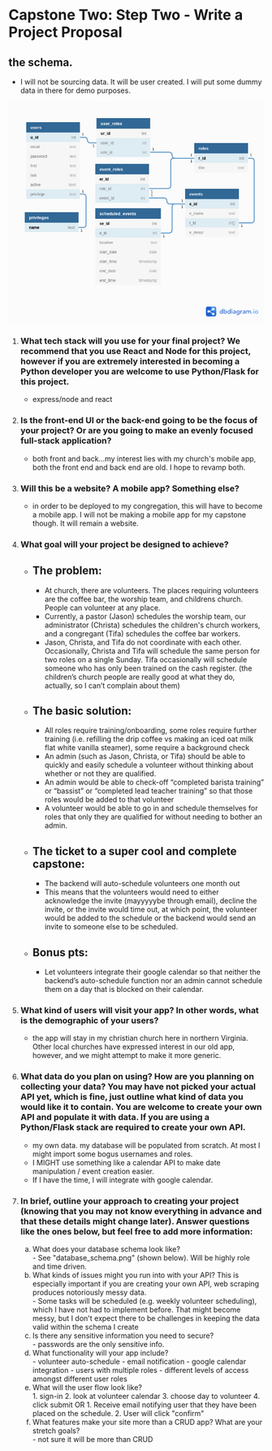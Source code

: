 # Capstone Two: Step Two - Write a Project Proposal

## the schema.

- I will not be sourcing data. It will be user created. I will put some dummy data in there for demo purposes.

![Database Schema](./database_schema.png)

1. ### What tech stack will you use for your final project? We recommend that you use React and Node for this project, however if you are extremely interested in becoming a Python developer you are welcome to use Python/Flask for this project.
   - express/node and react
2. ### Is the front-end UI or the back-end going to be the focus of your project? Or are you going to make an evenly focused full-stack application?
   - both front and back...my interest lies with my church's mobile app, both the front end and back end are old. I hope to revamp both.
3. ### Will this be a website? A mobile app? Something else?
   - in order to be deployed to my congregation, this will have to become a mobile app. I will not be making a mobile app for my capstone though. It will remain a website.
4. ### What goal will your project be designed to achieve?

   - ## The problem:
     - At church, there are volunteers. The places requiring volunteers are the coffee bar, the worship team, and childrens church. People can volunteer at any place.
     - Currently, a pastor (Jason) schedules the worship team, our administrator (Christa) schedules the children's church workers, and a congregant (Tifa) schedules the coffee bar workers.
     - Jason, Christa, and Tifa do not coordinate with each other. Occasionally, Christa and Tifa will schedule the same person for two roles on a single Sunday. Tifa occasionally will schedule someone who has only been trained on the cash register. (the children’s church people are really good at what they do, actually, so I can’t complain about them)
   - ## The basic solution:
     - All roles require training/onboarding, some roles require further training (i.e. refilling the drip coffee vs making an iced oat milk flat white vanilla steamer), some require a background check
     - An admin (such as Jason, Christa, or Tifa) should be able to quickly and easily schedule a volunteer without thinking about whether or not they are qualified.
     - An admin would be able to check-off “completed barista training” or “bassist” or “completed lead teacher training” so that those roles would be added to that volunteer
     - A volunteer would be able to go in and schedule themselves for roles that only they are qualified for without needing to bother an admin.
   - ## The ticket to a super cool and complete capstone:
     - The backend will auto-schedule volunteers one month out
     - This means that the volunteers would need to either acknowledge the invite (mayyyyybe through email), decline the invite, or the invite would time out, at which point, the volunteer would be added to the schedule or the backend would send an invite to someone else to be scheduled.
   - ## Bonus pts:
     - Let volunteers integrate their google calendar so that neither the backend’s auto-schedule function nor an admin cannot schedule them on a day that is blocked on their calendar.

5. ### What kind of users will visit your app? In other words, what is the demographic of your users?
   - the app will stay in my christian church here in northern Virginia. Other local churches have expressed interest in our old app, however, and we might attempt to make it more generic.
6. ### What data do you plan on using? How are you planning on collecting your data? You may have not picked your actual API yet, which is fine, just outline what kind of data you would like it to contain. You are welcome to create your own API and populate it with data. If you are using a Python/Flask stack are required to create your own API.
   - my own data. my database will be populated from scratch. At most I might import some bogus usernames and roles.
   - I MIGHT use something like a calendar API to make date manipulation / event creation easier.
   - If I have the time, I will integrate with google calendar.
7. ### In brief, outline your approach to creating your project (knowing that you may not know everything in advance and that these details might change later). Answer questions like the ones below, but feel free to add more information:
   <ol>
   <li type="a">What does your database schema look like?</li>
       - See "database_schema.png" (shown below). Will be highly role and time driven.
   <li type="a">What kinds of issues might you run into with your API? This is especially important if you are creating your own API, web scraping produces notoriously messy data.</li>
        - Some tasks will be scheduled (e.g. weekly volunteer scheduling), which I have not had to implement before. That might become messy, but I don't expect there to be challenges in keeping the data valid within the schema I create
   <li type="a">Is there any sensitive information you need to secure?</li>
        - passwords are the only sensitive info.
   <li type="a">What functionality will your app include?</li>
        - volunteer auto-schedule
        - email notification
        - google calendar integration
        - users with multiple roles
        - different levels of access amongst different user roles
   <li type="a">What will the user flow look like?</li>
        1. sign-in
        2. look at volunteer calendar
        3. choose day to volunteer
        4. click submit
        OR
        1. Receive email notifying user that they have been placed on the schedule.
        2. User will click "confirm"
   <li type="a">What features make your site more than a CRUD app? What are your stretch goals?</li>
        - not sure it will be more than CRUD
   </ol>
